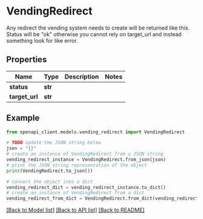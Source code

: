 # VendingRedirect

Any redirect the vending system needs to create will be returned like this.  Status will be \"ok\" otherwise you cannot rely on target_url and instead something look for like error.

## Properties

Name | Type | Description | Notes
------------ | ------------- | ------------- | -------------
**status** | **str** |  | 
**target_url** | **str** |  | 

## Example

```python
from openapi_client.models.vending_redirect import VendingRedirect

# TODO update the JSON string below
json = "{}"
# create an instance of VendingRedirect from a JSON string
vending_redirect_instance = VendingRedirect.from_json(json)
# print the JSON string representation of the object
print(VendingRedirect.to_json())

# convert the object into a dict
vending_redirect_dict = vending_redirect_instance.to_dict()
# create an instance of VendingRedirect from a dict
vending_redirect_from_dict = VendingRedirect.from_dict(vending_redirect_dict)
```
[[Back to Model list]](../README.md#documentation-for-models) [[Back to API list]](../README.md#documentation-for-api-endpoints) [[Back to README]](../README.md)


